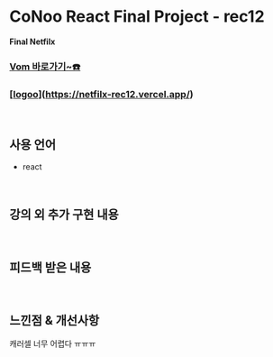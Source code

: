 # CoNoo React Final Project - rec12

**Final Netfilx**

### **[Vom 바로가기~☎️](https://netfilx-rec12.vercel.app/)**
### **[[logoo](https://github.com/user-attachments/assets/b9a2c446-f315-4512-8a11-1bf1cbd45f46)](https://netfilx-rec12.vercel.app/)**



<br>

## 사용 언어
* react

<br>

## 강의 외 추가 구현 내용

<br>

## **피드백 받은 내용**

<br>

## **느낀점 & 개선사항**
캐러셀 너무 어렵다 ㅠㅠㅠ
